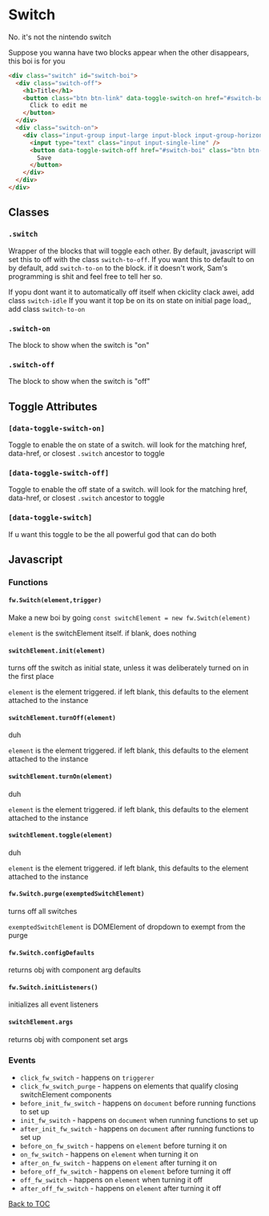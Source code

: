# Switch

No. it's not the nintendo switch

Suppose you wanna have two blocks appear when the other disappears, this boi is for you

```html
<div class="switch" id="switch-boi">
  <div class="switch-off">
    <h1>Title</h1>
    <button class="btn btn-link" data-toggle-switch-on href="#switch-boi">
      Click to edit me
    </button>
  </div>
  <div class="switch-on">
    <div class="input-group input-large input-block input-group-horizontal">
      <input type="text" class="input input-single-line" />
      <button data-toggle-switch-off href="#switch-boi" class="btn btn-primary">
        Save
      </button>
    </div>
  </div>
</div>
```

## Classes

### **`.switch`**

Wrapper of the blocks that will toggle each other. By default, javascript will set this to off with the class `switch-to-off`. If you want this to default to on by default, add `switch-to-on` to the block. if it doesn't work, Sam's programming is shit and feel free to tell her so.

If yopu dont want it to automatically off itself when ckiclity clack awei, add class `switch-idle`
If you want it top be on its on state on initial page load,, add class `switch-to-on`

### **`.switch-on`**

The block to show when the switch is "on"

### **`.switch-off`**

The block to show when the switch is "off"

## Toggle Attributes

### **`[data-toggle-switch-on]`**

Toggle to enable the on state of a switch. will look for the matching href, data-href, or closest `.switch` ancestor to toggle

### **`[data-toggle-switch-off]`**

Toggle to enable the off state of a switch. will look for the matching href, data-href, or closest `.switch` ancestor to toggle

### **`[data-toggle-switch]`**

If u want this toggle to be the all powerful god that can do both

## Javascript

### Functions

#### **`fw.Switch(element,trigger)`**

Make a new boi by going `const switchElement = new fw.Switch(element)`

`element` is the switchElement itself. if blank, does nothing

#### **`switchElement.init(element)`**

turns off the switch as initial state, unless it was deliberately turned on in the first place

`element` is the element triggered. if left blank, this defaults to the element attached to the instance

#### **`switchElement.turnOff(element)`**

duh

`element` is the element triggered. if left blank, this defaults to the element attached to the instance

#### **`switchElement.turnOn(element)`**

duh

`element` is the element triggered. if left blank, this defaults to the element attached to the instance

#### **`switchElement.toggle(element)`**

duh

`element` is the element triggered. if left blank, this defaults to the element attached to the instance

#### **`fw.Switch.purge(exemptedSwitchElement)`**

turns off all switches

`exemptedSwitchElement` is DOMElement of dropdown to exempt from the purge

#### **`fw.Switch.configDefaults`**

returns obj with component arg defaults

#### **`fw.Switch.initListeners()`**

initializes all event listeners

#### **`switchElement.args`**

returns obj with component set args

### Events

- `click_fw_switch` - happens on `triggerer`
- `click_fw_switch_purge` - happens on elements that qualify closing switchElement components
- `before_init_fw_switch` - happens on `document` before running functions to set up
- `init_fw_switch` - happens on `document` when running functions to set up
- `after_init_fw_switch` - happens on `document` after running functions to set up
- `before_on_fw_switch` - happens on `element` before turning it on
- `on_fw_switch` - happens on `element` when turning it on
- `after_on_fw_switch` - happens on `element` after turning it on
- `before_off_fw_switch` - happens on `element` before turning it off
- `off_fw_switch` - happens on `element` when turning it off
- `after_off_fw_switch` - happens on `element` after turning it off

[Back to TOC](../../../readme.md)
